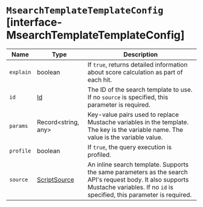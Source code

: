 # `MsearchTemplateTemplateConfig` [interface-MsearchTemplateTemplateConfig]

| Name | Type | Description |
| - | - | - |
| `explain` | boolean | If `true`, returns detailed information about score calculation as part of each hit. |
| `id` | [Id](./Id.md) | The ID of the search template to use. If no `source` is specified, this parameter is required. |
| `params` | Record<string, any> | Key-value pairs used to replace Mustache variables in the template. The key is the variable name. The value is the variable value. |
| `profile` | boolean | If `true`, the query execution is profiled. |
| `source` | [ScriptSource](./ScriptSource.md) | An inline search template. Supports the same parameters as the search API's request body. It also supports Mustache variables. If no `id` is specified, this parameter is required. |
